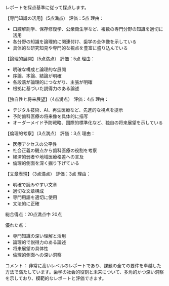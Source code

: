 レポートを採点基準に従って採点します。

【専門知識の活用】（5点満点）
評価：5点
理由：
- 口腔解剖学、保存修復学、公衆衛生学など、複数の専門分野の知識を適切に活用
- 各分野の知識を論理的に関連付け、歯学の全体像を示している
- 具体的な研究知見や専門的な視点を豊富に盛り込んでいる

【論理的展開】（5点満点）
評価：5点
理由：
- 明確な構成と論理的な展開
- 序論、本論、結論が明確
- 各段落が論理的につながり、主張が明確
- 根拠に基づいた説得力のある論述

【独自性と将来展望】（4点満点）
評価：4点
理由：
- デジタル技術、AI、再生医療など、先進的な視点を提示
- 予防歯科医療の将来像を具体的に描写
- オーダーメイド予防戦略、国際的標準化など、独自の将来展望を示している

【倫理的考察】（3点満点）
評価：3点
理由：
- 医療アクセスの公平性
- 社会正義の観点から歯科医療の役割を考察
- 経済的弱者や地域医療格差への言及
- 倫理的側面を深く掘り下げている

【文章表現】（3点満点）
評価：3点
理由：
- 明確で読みやすい文章
- 適切な文章構成
- 専門用語を適切に使用
- 文法的に正確

総合得点：20点満点中 20点

優れた点：
- 専門知識の深い理解と活用
- 論理的で説得力のある論述
- 将来展望の具体性
- 倫理的側面への深い洞察

コメント：
非常に高いレベルのレポートであり、課題の全ての要件を卓越した方法で満たしています。歯学の社会的役割と未来について、多角的かつ深い洞察を示しており、模範的なレポートと評価できます。